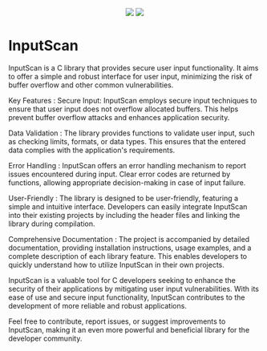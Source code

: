 <p align="center">
      <a href="https://github.com/ToujoursTitou2/InputScan/blob/main/LICENSE" alt="License">
        <img src="https://img.shields.io/badge/license-GPLv3-green"/></a>
      <a href="https://github.com/ToujoursTitou2/InputScan/wiki" alt="Wiki">
         <img src="https://img.shields.io/badge/Wiki-3.3-blue"/></a>
      <h1>InputScan</h1>
</p>


InputScan is a C library that provides secure user input functionality. It aims to offer a simple and robust interface for user input, minimizing the risk of buffer overflow and other common vulnerabilities.

Key Features : Secure Input: InputScan employs secure input techniques to ensure that user input does not overflow allocated buffers. This helps prevent buffer overflow attacks and enhances application security.

Data Validation : The library provides functions to validate user input, such as checking limits, formats, or data types. This ensures that the entered data complies with the application's requirements.

Error Handling : InputScan offers an error handling mechanism to report issues encountered during input. Clear error codes are returned by functions, allowing appropriate decision-making in case of input failure.

User-Friendly : The library is designed to be user-friendly, featuring a simple and intuitive interface. Developers can easily integrate InputScan into their existing projects by including the header files and linking the library during compilation.

Comprehensive Documentation : The project is accompanied by detailed documentation, providing installation instructions, usage examples, and a complete description of each library feature. This enables developers to quickly understand how to utilize InputScan in their own projects.

InputScan is a valuable tool for C developers seeking to enhance the security of their applications by mitigating user input vulnerabilities. With its ease of use and secure input functionality, InputScan contributes to the development of more reliable and robust applications.

Feel free to contribute, report issues, or suggest improvements to InputScan, making it an even more powerful and beneficial library for the developer community.
